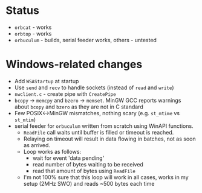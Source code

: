 # Status
* `orbcat` - works
* `orbtop` - works
* `orbuculum` - builds, serial feeder works, others - untested

# Windows-related changes
* Add `WSAStartup` at startup
* Use `send` and `recv` to handle sockets (instead of `read` and `write`)
* `nwclient.c` - create pipe with `CreatePipe`
* `bcopy` -> `memcpy` and `bzero` -> `memset`. MinGW GCC reports warnings about `bcopy` and `bzero` as they are not in C standard
* Few POSIX<->MinGW mismatches, nothing scary (e.g. `st_mtime` vs `st_mtim`)
* serial feeder for `orbuculum` written from scratch using WinAPI functions.
    * `ReadFile` call waits until buffer is filled or timeout is reached.
    * Relaying on timeout will result in data flowing in batches, not as soon as arrived.
    * Loop works as follows:
        * wait for event 'data pending'
        * read number of bytes waiting to be received
        * read that amount of bytes using `ReadFile`
    * I'm not 100% sure that this loop will work in all cases, works in my setup (2MHz SWO) and reads ~500 bytes each time
